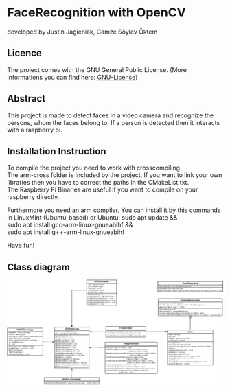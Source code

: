 # FaceRecognition with OpenCV
developed by Justin Jagieniak, Gamze Söylev Öktem
## Licence
The project comes with the GNU General Public License.
(More informations you can find here: [GNU-License](https://en.wikipedia.org/wiki/GNU_General_Public_License))

## Abstract
This project is made to detect faces in a video camera and recognize the persons, whom the faces belong to. 
If a person is detected then it interacts with a raspberry pi.
## Installation Instruction
To compile the project you need to work with crosscompiling.  
The arm-cross folder is included by the project. If you want to link your own libraries then you have to correct the paths in the CMakeList.txt.  
The Raspberry Pi Binaries are useful if you want to compile on your raspberry directly.

Furthermore you need an arm compiler. You can install it by this commands in LinuxMint (Ubuntu-based) or Ubuntu:
sudo apt update &&  
sudo apt install gcc-arm-linux-gnueabihf &&  
sudo apt install g++-arm-linux-gnueabihf

Have fun!

## Class diagram
![](docs/img/GesichtserkennungKlassenDiagram.png)
